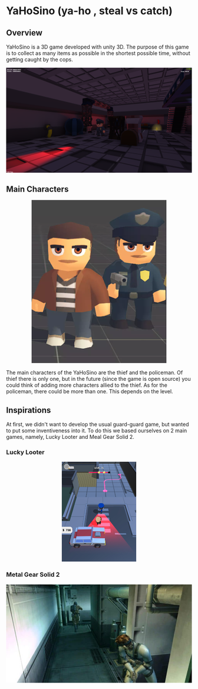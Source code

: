# YaHoSino (ya-ho , steal vs catch)


## Overview
YaHoSino is a 3D game developed with unity 3D. The purpose of this game is to collect as many items as possible in the shortest possible time, without getting caught by the cops. 

<p align="center">
  <img src="./img/level1.png"/>
</p>

## Main Characters

<p align="center">
  <img src="./img/main-characters.PNG"/>
</p>

The main characters of the YaHoSino are the thief and the policeman. Of thief there is only one, but in the future (since the game is open source) you could think of adding more characters allied to the thief. 
As for the policeman, there could be more than one. This depends on the level. 

## Inspirations
 At first, we didn't want to develop the usual guard-guard game, but wanted to put some inventiveness into it. To do this we based ourselves on 2 main games, namely, Lucky Looter and Meal Gear Solid 2. 

### Lucky Looter

<p align="center">
  <img style="width: 40%" src="./img/lucky-looter.jpg"/>
</p>

### Metal Gear Solid 2

<p align="center">
  <img src="./img/metal-gear-solid-2.jpg"/>
</p>

